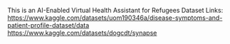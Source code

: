 This is an AI-Enabled Virtual Health Assistant for Refugees
Dataset Links:
https://www.kaggle.com/datasets/uom190346a/disease-symptoms-and-patient-profile-dataset/data
https://www.kaggle.com/datasets/dogcdt/synapse
